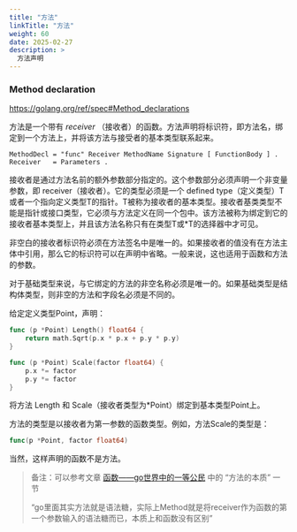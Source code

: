 ```yaml
---
title: "方法"
linkTitle: "方法"
weight: 60
date: 2025-02-27
description: >
  方法声明
---
```



### Method declaration

https://golang.org/ref/spec#Method_declarations

方法是一个带有 *receiver* （接收者）的函数。方法声明将标识符，即方法名，绑定到一个方法上，并将该方法与接受者的基本类型联系起来。

```
MethodDecl = "func" Receiver MethodName Signature [ FunctionBody ] .
Receiver   = Parameters .
```

接收者是通过方法名前的额外参数部分指定的。这个参数部分必须声明一个非变量参数，即 receiver（接收者）。它的类型必须是一个 defined type（定义类型）T或者一个指向定义类型T的指针。T被称为接收者的基本类型。接收者基类类型不能是指针或接口类型，它必须与方法定义在同一个包中。该方法被称为绑定到它的接收者基本类型上，并且该方法名称只有在类型T或*T的选择器中才可见。

非空白的接收者标识符必须在方法签名中是唯一的。如果接收者的值没有在方法主体中引用，那么它的标识符可以在声明中省略。一般来说，这也适用于函数和方法的参数。

对于基础类型来说，与它绑定的方法的非空名称必须是唯一的。如果基础类型是结构体类型，则非空的方法和字段名必须是不同的。

给定定义类型Point，声明：

```go
func (p *Point) Length() float64 {
	return math.Sqrt(p.x * p.x + p.y * p.y)
}

func (p *Point) Scale(factor float64) {
	p.x *= factor
	p.y *= factor
}
```

将方法 Length 和 Scale（接收者类型为*Point）绑定到基本类型Point上。

方法的类型是以接收者为第一参数的函数类型。例如，方法Scale的类型是：

```go
func(p *Point, factor float64)
```

当然，这样声明的函数不是方法。

> 备注：可以参考文章  [函数——go世界中的一等公民](https://segmentfault.com/a/1190000023340324) 中的 “方法的本质” 一节
>
> “go里面其实方法就是语法糖，实际上Method就是将receiver作为函数的第一个参数输入的语法糖而已，本质上和函数没有区别”

